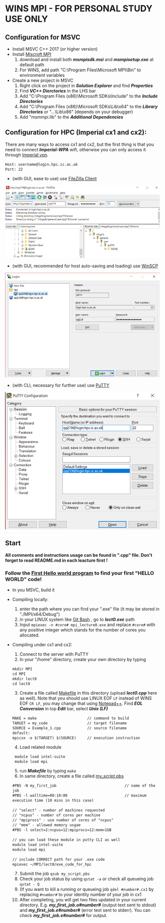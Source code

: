 # WINS MPI - FOR PERSONAL STUDY USE ONLY


## Configuration for MSVC
* Install MSVC C++ 2017 (or higher version) 
* Install [Miscroft MPI](https://docs.microsoft.com/en-us/message-passing-interface/microsoft-mpi)
  1. download and install both ***msmpisdk.msi*** and ***msmpisetup.exe*** at default path
  2. For WINS, add path "C:\Program Files\Microsoft MPI\Bin\" to environment variables
* Create a new project in MSVC
  1. Right click on the project in ***Solution Explorer*** and find ***Properties***
  2. Find ***VC++ Dierctories*** in the LHS bar
  3. Add "C:\Program Files (x86)\Microsoft SDKs\Include" to the ***Include Directories***
  4. Add "C:\Program Files (x86)\Microsoft SDKs\Lib\x64" to the ***Library Directories***
or "...\Lib\x86" (depends on your debugger) 
  5. Add "msmmpi.lib" to the ***Additional Dependencies***


## Configuration for HPC (Imperial cx1 and cx2):
There are many ways to access cx1 and cx2, but the first thing is that you need to connect ***Imperial-WPA*** wifi, otherwise you can only access it through [Imperial vpn](https://www.imperial.ac.uk/admin-services/ict/self-service/connect-communicate/remote-access/virtual-private-network-vpn/).
```
Host: username@login.hpc.ic.ac.uk
Port: 22
```
* (with GUI, ease to use) use [FileZilla Client](https://filezilla-project.org/)

<img src="images/FileZilla Connection.png">

* (with GUI, recommended for host auto-saving and loading) use [WinSCP](https://winscp.net/eng/download.php)

<img src="images/WinSCP Connection.png">

* (with CLI, necessary for further use) use [PuTTY](https://www.chiark.greenend.org.uk/~sgtatham/putty/)

<img src="images/PuTTY Connection.png">



## Start
**All comments and instructions usage can be found in ".cpp" file. Don't forget to read README.md in each leacture first !**

### Follow the [First Hello world program](lecture_0/lect0.cpp) to find your first "HELLO WORLD" code!
* In you MSVC, build it
* Compiling locally:
  1. enter the path where you can find your ".exe" file (it may be stored in "./MPI/x64/Debug")
  2. in your LINUX system like [Git Bash](https://gitforwindows.org/) , go to ***lect0.exe*** path
  3. Input `mpiexec -n #core# mpi_lecture0.exe` and replace `#core#` with any positive integer which stands for the number of cores you allocated.

* Compiling under cx1 and cx2:
  1. Connect to the server with PuTTY
  2. In your "/home" directory, create your own directory by typing
  ```
  mkdir MPI
  cd MPI
  mkdir lect0
  cd lect0
  ```
  3. Create a file called [Makefile](lecture_0/Makefile) in this directory (upload ***lect0.cpp*** here as well). Note that you should use LINUX EOF `LF` instead of WINS EOF `CR LF`, you may change that using [Notepad++](https://notepad-plus-plus.org/downloads/). Find ***EOL Conversion*** in top ***Edit*** bar, select ***Unix (LF)***
  ```
  MAKE = make                       // command to build
  TARGET = my_code                  // target filename
  SOURCE = Example_1.cpp            // source filename
  default:
  mpicxx -o $(TARGET) $(SOURCE)     // execution instruction 
  ```
  4. Load related module
  ```
   module load intel-suite
   module load mpi
  ```
  5. run ***Makefile*** by typing `make`
  6. In same directory, create a file called [my_script.pbs](lecture_0/my_script.pbs)
  ```
  #PBS -N my_first_job                               // name of the job
  #PBS -l walltime=00:10:00                          // maximum execution time (10 mins in this case)
  
  // "select" - number of machines requested
  // "ncpus" - number of cores per machine
  // "mpiprocs" - use number of cores of "ncpus"
  // "mem" - allowed memory usgae
  #PBS -l select=2:ncpus=12:mpiprocs=12:mem=1GB
  
  // you can load these module in putty CLI as well
  module load intel-suite
  module load mpi
  
  // include CORRECT path for your .exe code 
  mpiexec ~/MPI/lect0/exe_code_for_hpc
  ```
  7. Submit the job `qsub my_script.pbs`
  8. Check your job status by using `qstat -a` or check all queueing job `qstat - Q` 
  9. (If you want to kill a running or queueing job `qdel #number#.cx1` by replacing `#number#` to your identity number of your job in cx1
  10. After completing, you will get two files updated in your current directory. E.g. ***my_first_job.o#number#*** (output text sent to stdout) and ***my_first_job.e#number#*** (error text sent to stderr). You can check ***my_first_job.e#number#*** for output.

